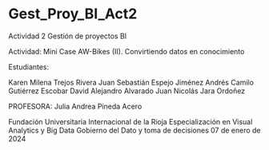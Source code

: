 # Gest_Proy_BI_Act2
Actividad 2 Gestión de proyectos BI 

Actividad: Mini Case AW-Bikes (II). Convirtiendo datos en conocimiento  

 

 Estudiantes: 

Karen Milena Trejos Rivera
Juan Sebastián Espejo Jiménez
Andrés Camilo Gutiérrez Escobar
David Alejandro Alvarado
Juan Nicolás Jara Ordoñez

 
 
PROFESORA:
Julia Andrea Pineda Acero 
 
 
 
 
Fundación Universitaria Internacional de la Rioja
Especialización en Visual Analytics y Big Data
Gobierno del Dato y toma de decisiones
07 de enero de 2024
